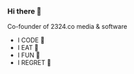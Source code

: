### Hi there 👋
Co-founder of 2324.co media & software

- I CODE 🐒
- I EAT 🐒
- I FUN 🐒
- I REGRET 🐒

<!--
**devozdemirhasancan/devozdemirhasancan** is a ✨ _special_ ✨ repository because its `README.md` (this file) appears on your GitHub profile.

Here are some ideas to get you started:

- 🔭 I’m currently working on ...
- 🌱 I’m currently learning ...
- 👯 I’m looking to collaborate on ...
- 🤔 I’m looking for help with ...
- 💬 Ask me about ...
- 📫 How to reach me: ...
- 😄 Pronouns: ...
- ⚡ Fun fact: ...
-->
